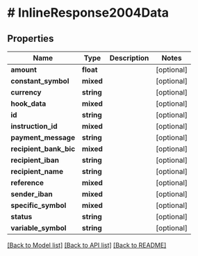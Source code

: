 # # InlineResponse2004Data

## Properties

Name | Type | Description | Notes
------------ | ------------- | ------------- | -------------
**amount** | **float** |  | [optional]
**constant_symbol** | **mixed** |  | [optional]
**currency** | **string** |  | [optional]
**hook_data** | **mixed** |  | [optional]
**id** | **string** |  | [optional]
**instruction_id** | **mixed** |  | [optional]
**payment_message** | **string** |  | [optional]
**recipient_bank_bic** | **mixed** |  | [optional]
**recipient_iban** | **string** |  | [optional]
**recipient_name** | **string** |  | [optional]
**reference** | **mixed** |  | [optional]
**sender_iban** | **mixed** |  | [optional]
**specific_symbol** | **mixed** |  | [optional]
**status** | **string** |  | [optional]
**variable_symbol** | **string** |  | [optional]

[[Back to Model list]](../../README.md#models) [[Back to API list]](../../README.md#endpoints) [[Back to README]](../../README.md)

